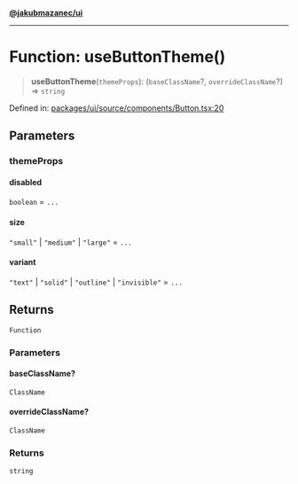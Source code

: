 [**@jakubmazanec/ui**](../README.md)

---

# Function: useButtonTheme()

> **useButtonTheme**(`themeProps`): (`baseClassName`?, `overrideClassName`?) => `string`

Defined in:
[packages/ui/source/components/Button.tsx:20](https://github.com/jakubmazanec/tools/blob/7c5f40d811171692b72a47160bc33d644201b16a/packages/ui/source/components/Button.tsx#L20)

## Parameters

### themeProps

#### disabled

`boolean` = `...`

#### size

`"small"` \| `"medium"` \| `"large"` = `...`

#### variant

`"text"` \| `"solid"` \| `"outline"` \| `"invisible"` = `...`

## Returns

`Function`

### Parameters

#### baseClassName?

`ClassName`

#### overrideClassName?

`ClassName`

### Returns

`string`
